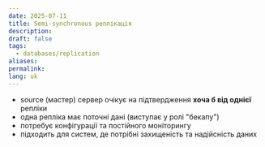 ```yaml
---
date: 2025-07-11
title: Semi-synchronous реплікація
description: 
draft: false
tags:
  - databases/replication
aliases: 
permalink: 
lang: uk
---
```


- source (мастер) сервер очікує на підтвердження **хоча б від однієї** репліки
- одна репліка має поточні дані (виступає у ролі "бекапу")
- потребує конфігурації та постійного моніторингу
- підходить для систем, де потрібні захищеність та надійсність даних